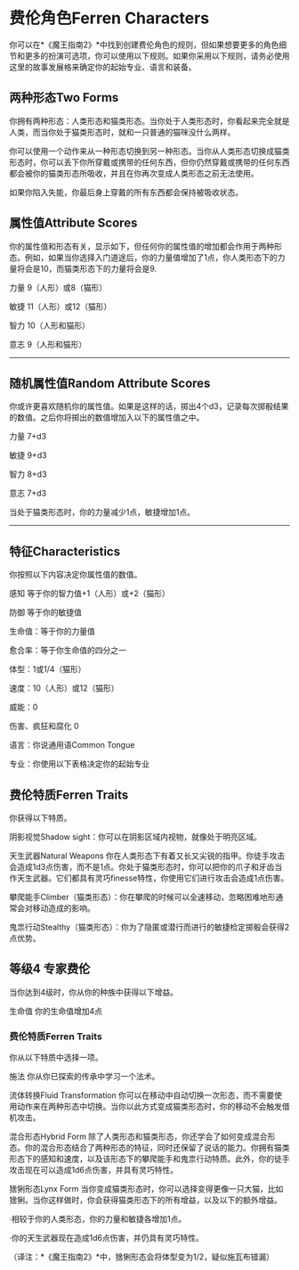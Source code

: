 # 费伦角色Ferren Characters

你可以在*《魔王指南2》*中找到创建费伦角色的规则，但如果想要更多的角色细节和更多的扮演可选项，你可以使用以下规则。如果你采用以下规则，请务必使用这里的故事发展格来确定你的起始专业、语言和装备。

## 两种形态Two Forms

你拥有两种形态：人类形态和猫类形态。当你处于人类形态时，你看起来完全就是人类，而当你处于猫类形态时，就和一只普通的猫咪没什么两样。

你可以使用一个动作来从一种形态切换到另一种形态。当你从人类形态切换成猫类形态时，你可以丢下你所穿戴或携带的任何东西，但你仍然穿戴或携带的任何东西都会被你的猫类形态所吸收，并且在你再次变成人类形态之前无法使用。

如果你陷入失能，你最后身上穿戴的所有东西都会保持被吸收状态。

## 属性值Attribute Scores

你的属性值和形态有关，显示如下，但任何你的属性值的增加都会作用于两种形态。例如，如果当你选择入门道途后，你的力量值增加了1点，你人类形态下的力量将会是10，而猫类形态下的力量将会是9.

力量 9（人形）或8（猫形）

敏捷 11（人形）或12（猫形）

智力 10（人形和猫形）

意志 9（人形和猫形）

------------------------------------------------------------------------

## 随机属性值Random Attribute Scores

你或许更喜欢随机你的属性值。如果是这样的话，掷出4个d3，记录每次掷骰结果的数值。之后你将掷出的数值增加入以下的属性值之中。

力量 7+d3

敏捷 9+d3

智力 8+d3

意志 7+d3

当处于猫类形态时，你的力量减少1点，敏捷增加1点。

------------------------------------------------------------------------

## 特征Characteristics

你按照以下内容决定你属性值的数值。

感知 等于你的智力值+1（人形）或+2（猫形）

防御 等于你的敏捷值

生命值：等于你的力量值

愈合率：等于你生命值的四分之一

体型：1或1/4（猫形）

速度：10（人形）或12（猫形）

威能：0

伤害、疯狂和腐化 0

语言：你说通用语Common Tongue

专业：你使用以下表格决定你的起始专业

## 费伦特质Ferren Traits

你获得以下特质。

阴影视觉Shadow sight：你可以在阴影区域内视物，就像处于明亮区域。

天生武器Natural Weapons
你在人类形态下有着又长又尖锐的指甲。你徒手攻击会造成1d3点伤害，而不是1点。你处于猫类形态时，你可以把你的爪子和牙齿当作天生武器。它们都具有灵巧finesse特性，你使用它们进行攻击会造成1点伤害。

攀爬能手Climber（猫类形态）：你在攀爬的时候可以全速移动，忽略困难地形通常会对移动造成的影响。

鬼祟行动Stealthy（猫类形态）：你为了隐匿或潜行而进行的敏捷检定掷骰会获得2点优势。

## 等级4 专家费伦

当你达到4级时，你从你的种族中获得以下增益。

生命值 你的生命值增加4点

### 费伦特质Ferren Traits

你从以下特质中选择一项。

施法 你从你已探索的传承中学习一个法术。

流体转换Fluid Transformation
你可以在移动中自动切换一次形态，而不需要使用动作来在两种形态中切换。当你以此方式变成猫类形态时，你的移动不会触发借机攻击。

混合形态Hybrid Form
除了人类形态和猫类形态，你还学会了如何变成混合形态。你的混合形态结合了两种形态的特征，同时还保留了说话的能力。你拥有猫类形态下的感知和速度，以及该形态下的攀爬能手和鬼祟行动特质。此外，你的徒手攻击现在可以造成1d6点伤害，并具有灵巧特性。

猞猁形态Lynx Form
当你变成猫类形态时，你可以选择变得更像一只大猫，比如猞猁。当你这样做时，你会获得猫类形态下的所有增益，以及以下的额外增益。

·相较于你的人类形态，你的力量和敏捷各增加1点。

·你的天生武器现在造成1d6点伤害，并仍具有灵巧特性。

（译注：*《魔王指南2》*中，猞猁形态会将体型变为1/2，疑似施瓦布错漏）

